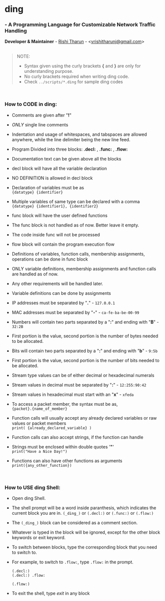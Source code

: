 
# ding
### - A Programming Language for Customizable Network Traffic Handling
**Developer & Maintainer** - [Rishi Tharun](https://www.github.com/rishitharun) - <<vrishitharunj@gmail.com>><br>
<br>

> NOTE:
> * Syntax given using the curly brackets **{** and **}** are only for understanding purpose.
> * No curly brackets required when writing ding code.
> * Check `../scripts/*.ding` for sample ding codes

<br>

### How to CODE in ding:
  * Comments are given after "**!**"
  * *ONLY* single line comments
  * Indentation and usage of whitespaces, and tabspaces are allowed anywhere, while the line delimiter being the new line feed.

  * Program Divided into three blocks: **.decl:** , **.func:** , **.flow:**
  * Documentation text can be given above all the blocks
	
  * decl block will have all the variable declaration
  * NO DEFINITION is allowed in decl block
  * Declaration of variables must be as <br>`{datatype} {identifier}`

  * Multiple variables of same type can be declared with a comma <br> `{datatype} {identifier1}, {identifier2}`

  * func block will have the user defined functions
  * The func block is not handled as of now. Better leave it empty.
  * The code inside func will not be processed
	
  * flow block will contain the program execution flow
  * Definitions of variables, function calls, membership assignments, operations can be done in func block

  * ONLY variable definitions, membership assignments and function calls are handled as of now.
  * Any other requirements will be handled later.
  * Variable definitions can be done by assignments

  * IP addresses must be separated by "**.**" - `127.0.0.1`
  * MAC addresses must be separated by "**-**" - `ca-fe-ba-be-00-99`
  * Numbers will contain two parts separated by a "**:**" and ending with "**B**" - `32:2B`
  * First portion is the value, second portion is the number of bytes needed to be allocated.
  * Bits will contain two parts separated by a "**:**" and ending with "**b**" - `9:5b`
  * First portion is the value, second portion is the number of bits needed to be allocated.

  * Stream type values can be of either decimal or hexadecimal numerals
  * Stream values in decimal must be separated by "**:**" - `12:255:90:42`
  * Stream values in hexadecimal must start with an "**x**" - `xfeda`

  * To access a packet member, the syntax must be as, <br> `{packet}.{name_of_member}`

  * Function calls will usually accept any already declared variables or raw values  or packet members <br> `print( {already_declared_variable} )`

  * Function calls can also accept strings, if the function can handle
  * Strings must be enclosed within double quotes '**"**' <br> `print("Have a Nice Day!")`

  * Functions can also have other functions as arguments <br> `print({any_other_function})`

<br>

### How to USE ding Shell:
  * Open ding Shell.
  * The shell prompt will be a word inside paranthesis, which indicates the current block you are in.
  `(_ding_)` or `(.decl:)` or `(.func:)` or `(.flow:)`

  * The `(_ding_)` block can be considered as a comment section.
  * Whatever is typed in the block will be ignored, except for the other block keywords or exit keyword.

  * To switch between blocks, type the corresponding block that you need to switch to.
  * For example, to switch to `.flow:`, type `.flow:` in the prompt. <br>

		(.decl:)
		(.decl:) .flow:
		
		(.flow:)
  * To exit the shell, type _exit_ in any block


